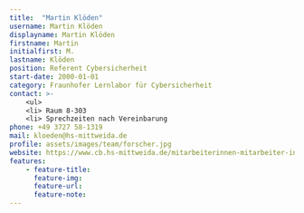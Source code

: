 ```yaml
---
title:  "Martin Klöden"
username: Martin Klöden
displayname: Martin Klöden
firstname: Martin
initialfirst: M.
lastname: Klöden
position: Referent Cybersicherheit
start-date: 2000-01-01
category: Fraunhofer Lernlabor für Cybersicherheit
contact: >-
    <ul>
    <li> Raum 8-303
    <li> Sprechzeiten nach Vereinbarung
phone: +49 3727 58-1319
mail: kloeden@hs-mittweida.de
profile: assets/images/team/forscher.jpg
website: https://www.cb.hs-mittweida.de/mitarbeiterinnen-mitarbeiter-in-ihren-fachgruppen/kloeden-martin/
features:
    - feature-title: 
      feature-img: 
      feature-url: 
      feature-note: 
---
```


